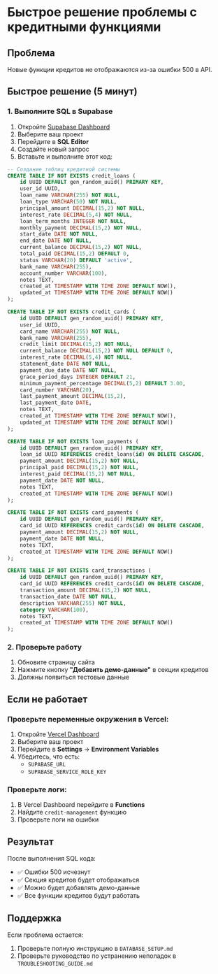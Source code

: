 # Быстрое решение проблемы с кредитными функциями

## Проблема
Новые функции кредитов не отображаются из-за ошибки 500 в API.

## Быстрое решение (5 минут)

### 1. Выполните SQL в Supabase
1. Откройте [Supabase Dashboard](https://supabase.com/dashboard)
2. Выберите ваш проект
3. Перейдите в **SQL Editor**
4. Создайте новый запрос
5. Вставьте и выполните этот код:

```sql
-- Создание таблиц кредитной системы
CREATE TABLE IF NOT EXISTS credit_loans (
    id UUID DEFAULT gen_random_uuid() PRIMARY KEY,
    user_id UUID,
    loan_name VARCHAR(255) NOT NULL,
    loan_type VARCHAR(50) NOT NULL,
    principal_amount DECIMAL(15,2) NOT NULL,
    interest_rate DECIMAL(5,4) NOT NULL,
    loan_term_months INTEGER NOT NULL,
    monthly_payment DECIMAL(15,2) NOT NULL,
    start_date DATE NOT NULL,
    end_date DATE NOT NULL,
    current_balance DECIMAL(15,2) NOT NULL,
    total_paid DECIMAL(15,2) DEFAULT 0,
    status VARCHAR(20) DEFAULT 'active',
    bank_name VARCHAR(255),
    account_number VARCHAR(100),
    notes TEXT,
    created_at TIMESTAMP WITH TIME ZONE DEFAULT NOW(),
    updated_at TIMESTAMP WITH TIME ZONE DEFAULT NOW()
);

CREATE TABLE IF NOT EXISTS credit_cards (
    id UUID DEFAULT gen_random_uuid() PRIMARY KEY,
    user_id UUID,
    card_name VARCHAR(255) NOT NULL,
    bank_name VARCHAR(255),
    credit_limit DECIMAL(15,2) NOT NULL,
    current_balance DECIMAL(15,2) NOT NULL DEFAULT 0,
    interest_rate DECIMAL(5,4) NOT NULL,
    statement_date DATE NOT NULL,
    payment_due_date DATE NOT NULL,
    grace_period_days INTEGER DEFAULT 21,
    minimum_payment_percentage DECIMAL(5,2) DEFAULT 3.00,
    card_number VARCHAR(20),
    last_payment_amount DECIMAL(15,2),
    last_payment_date DATE,
    notes TEXT,
    created_at TIMESTAMP WITH TIME ZONE DEFAULT NOW(),
    updated_at TIMESTAMP WITH TIME ZONE DEFAULT NOW()
);

CREATE TABLE IF NOT EXISTS loan_payments (
    id UUID DEFAULT gen_random_uuid() PRIMARY KEY,
    loan_id UUID REFERENCES credit_loans(id) ON DELETE CASCADE,
    payment_amount DECIMAL(15,2) NOT NULL,
    principal_paid DECIMAL(15,2) NOT NULL,
    interest_paid DECIMAL(15,2) NOT NULL,
    payment_date DATE NOT NULL,
    notes TEXT,
    created_at TIMESTAMP WITH TIME ZONE DEFAULT NOW()
);

CREATE TABLE IF NOT EXISTS card_payments (
    id UUID DEFAULT gen_random_uuid() PRIMARY KEY,
    card_id UUID REFERENCES credit_cards(id) ON DELETE CASCADE,
    payment_amount DECIMAL(15,2) NOT NULL,
    payment_date DATE NOT NULL,
    notes TEXT,
    created_at TIMESTAMP WITH TIME ZONE DEFAULT NOW()
);

CREATE TABLE IF NOT EXISTS card_transactions (
    id UUID DEFAULT gen_random_uuid() PRIMARY KEY,
    card_id UUID REFERENCES credit_cards(id) ON DELETE CASCADE,
    transaction_amount DECIMAL(15,2) NOT NULL,
    transaction_date DATE NOT NULL,
    description VARCHAR(255) NOT NULL,
    category VARCHAR(100),
    notes TEXT,
    created_at TIMESTAMP WITH TIME ZONE DEFAULT NOW()
);
```

### 2. Проверьте работу
1. Обновите страницу сайта
2. Нажмите кнопку **"Добавить демо-данные"** в секции кредитов
3. Должны появиться тестовые данные

## Если не работает

### Проверьте переменные окружения в Vercel:
1. Откройте [Vercel Dashboard](https://vercel.com/dashboard)
2. Выберите ваш проект
3. Перейдите в **Settings** → **Environment Variables**
4. Убедитесь, что есть:
   - `SUPABASE_URL`
   - `SUPABASE_SERVICE_ROLE_KEY`

### Проверьте логи:
1. В Vercel Dashboard перейдите в **Functions**
2. Найдите `credit-management` функцию
3. Проверьте логи на ошибки

## Результат
После выполнения SQL кода:
- ✅ Ошибки 500 исчезнут
- ✅ Секция кредитов будет отображаться
- ✅ Можно будет добавлять демо-данные
- ✅ Все функции кредитов будут работать

## Поддержка
Если проблема остается:
1. Проверьте полную инструкцию в `DATABASE_SETUP.md`
2. Проверьте руководство по устранению неполадок в `TROUBLESHOOTING_GUIDE.md` 